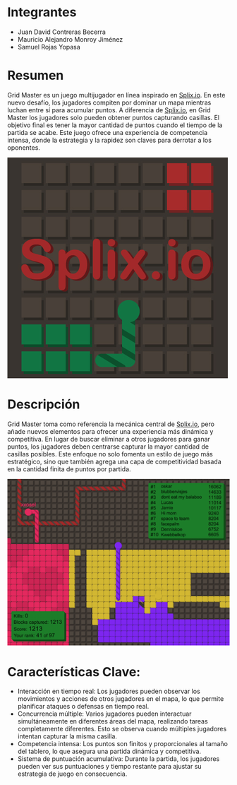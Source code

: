 # Integrantes
- Juan David Contreras Becerra
- Mauricio Alejandro Monroy Jiménez
- Samuel Rojas Yopasa
# Resumen
  Grid Master es un juego multijugador en línea inspirado en [Splix.io](https://splix.io). En este nuevo desafío, los jugadores compiten por dominar un mapa mientras luchan entre sí para acumular puntos. A diferencia de [Splix.io](https://splix.io), en Grid Master los jugadores solo pueden obtener puntos capturando casillas. El objetivo final es tener la mayor cantidad de puntos cuando el tiempo de la partida se acabe. Este juego ofrece una experiencia de competencia intensa, donde la estrategia y la rapidez son claves para derrotar a los oponentes.

![](/img/splix-io.png)

# Descripción
Grid Master toma como referencia la mecánica central de [Splix.io](https://splix.io), pero añade nuevos elementos para ofrecer una experiencia más dinámica y competitiva. En lugar de buscar eliminar a otros jugadores para ganar puntos, los jugadores deben centrarse capturar la mayor cantidad de casillas posibles. Este enfoque no solo fomenta un estilo de juego más estratégico, sino que también agrega una capa de competitividad basada en la cantidad finita de puntos por partida.

![](/img/splix-io_game.png)

# Características Clave:
- Interacción en tiempo real: Los jugadores pueden observar los movimientos y acciones de otros jugadores en el mapa, lo que permite planificar ataques o defensas en tiempo real.
- Concurrencia múltiple: Varios jugadores pueden interactuar simultáneamente en diferentes áreas del mapa, realizando tareas completamente diferentes. Esto se observa cuando múltiples jugadores intentan capturar la misma casilla.
- Competencia intensa: Los puntos son finitos y proporcionales al tamaño del tablero, lo que asegura una partida dinámica y competitiva.
- Sistema de puntuación acumulativa: Durante la partida, los jugadores pueden ver sus puntuaciones y tiempo restante para ajustar su estrategia de juego en consecuencia.